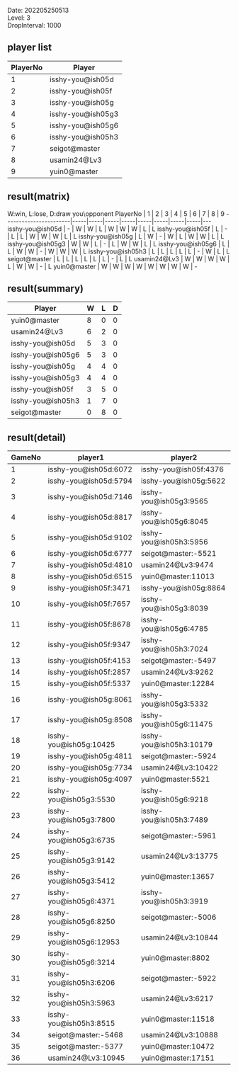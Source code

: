 Date: 202205250513  
Level: 3  
DropInterval: 1000  
## player list
PlayerNo  |  Player
----------|-------------------
1         |  isshy-you@ish05d
2         |  isshy-you@ish05f
3         |  isshy-you@ish05g
4         |  isshy-you@ish05g3
5         |  isshy-you@ish05g6
6         |  isshy-you@ish05h3
7         |  seigot@master
8         |  usamin24@Lv3
9         |  yuin0@master
## result(matrix)
W:win, L:lose, D:draw
you\opponent PlayerNo  |  1  |  2  |  3  |  4  |  5  |  6  |  7  |  8  |  9
-----------------------|-----|-----|-----|-----|-----|-----|-----|-----|---
isshy-you@ish05d       |  -  |  W  |  W  |  L  |  W  |  W  |  W  |  L  |  L
isshy-you@ish05f       |  L  |  -  |  L  |  L  |  W  |  W  |  W  |  L  |  L
isshy-you@ish05g       |  L  |  W  |  -  |  W  |  L  |  W  |  W  |  L  |  L
isshy-you@ish05g3      |  W  |  W  |  L  |  -  |  L  |  W  |  W  |  L  |  L
isshy-you@ish05g6      |  L  |  L  |  W  |  W  |  -  |  W  |  W  |  W  |  L
isshy-you@ish05h3      |  L  |  L  |  L  |  L  |  L  |  -  |  W  |  L  |  L
seigot@master          |  L  |  L  |  L  |  L  |  L  |  L  |  -  |  L  |  L
usamin24@Lv3           |  W  |  W  |  W  |  W  |  L  |  W  |  W  |  -  |  L
yuin0@master           |  W  |  W  |  W  |  W  |  W  |  W  |  W  |  W  |  -
## result(summary)
Player             |  W  |  L  |  D
-------------------|-----|-----|---
yuin0@master       |  8  |  0  |  0
usamin24@Lv3       |  6  |  2  |  0
isshy-you@ish05d   |  5  |  3  |  0
isshy-you@ish05g6  |  5  |  3  |  0
isshy-you@ish05g   |  4  |  4  |  0
isshy-you@ish05g3  |  4  |  4  |  0
isshy-you@ish05f   |  3  |  5  |  0
isshy-you@ish05h3  |  1  |  7  |  0
seigot@master      |  0  |  8  |  0
## result(detail)
GameNo  |  player1                  |  player2
--------|---------------------------|-------------------------
1       |  isshy-you@ish05d:6072    |  isshy-you@ish05f:4376
2       |  isshy-you@ish05d:5794    |  isshy-you@ish05g:5622
3       |  isshy-you@ish05d:7146    |  isshy-you@ish05g3:9565
4       |  isshy-you@ish05d:8817    |  isshy-you@ish05g6:8045
5       |  isshy-you@ish05d:9102    |  isshy-you@ish05h3:5956
6       |  isshy-you@ish05d:6777    |  seigot@master:-5521
7       |  isshy-you@ish05d:4810    |  usamin24@Lv3:9474
8       |  isshy-you@ish05d:6515    |  yuin0@master:11013
9       |  isshy-you@ish05f:3471    |  isshy-you@ish05g:8864
10      |  isshy-you@ish05f:7657    |  isshy-you@ish05g3:8039
11      |  isshy-you@ish05f:8678    |  isshy-you@ish05g6:4785
12      |  isshy-you@ish05f:9347    |  isshy-you@ish05h3:7024
13      |  isshy-you@ish05f:4153    |  seigot@master:-5497
14      |  isshy-you@ish05f:2857    |  usamin24@Lv3:9262
15      |  isshy-you@ish05f:5337    |  yuin0@master:12284
16      |  isshy-you@ish05g:8061    |  isshy-you@ish05g3:5332
17      |  isshy-you@ish05g:8508    |  isshy-you@ish05g6:11475
18      |  isshy-you@ish05g:10425   |  isshy-you@ish05h3:10179
19      |  isshy-you@ish05g:4811    |  seigot@master:-5924
20      |  isshy-you@ish05g:7734    |  usamin24@Lv3:10422
21      |  isshy-you@ish05g:4097    |  yuin0@master:5521
22      |  isshy-you@ish05g3:5530   |  isshy-you@ish05g6:9218
23      |  isshy-you@ish05g3:7800   |  isshy-you@ish05h3:7489
24      |  isshy-you@ish05g3:6735   |  seigot@master:-5961
25      |  isshy-you@ish05g3:9142   |  usamin24@Lv3:13775
26      |  isshy-you@ish05g3:5412   |  yuin0@master:13657
27      |  isshy-you@ish05g6:4371   |  isshy-you@ish05h3:3919
28      |  isshy-you@ish05g6:8250   |  seigot@master:-5006
29      |  isshy-you@ish05g6:12953  |  usamin24@Lv3:10844
30      |  isshy-you@ish05g6:3214   |  yuin0@master:8802
31      |  isshy-you@ish05h3:6206   |  seigot@master:-5922
32      |  isshy-you@ish05h3:5963   |  usamin24@Lv3:6217
33      |  isshy-you@ish05h3:8515   |  yuin0@master:11518
34      |  seigot@master:-5468      |  usamin24@Lv3:10888
35      |  seigot@master:-5377      |  yuin0@master:10472
36      |  usamin24@Lv3:10945       |  yuin0@master:17151
